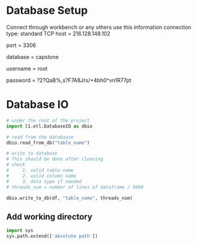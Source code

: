 # Database Setup
Connect through workbench or any others use this information
connection type: standard TCP
host = 216.128.148.102

port = 3306

database = capstone

username = root

password = ?2?QaB%,s?F7A8Jrs/+4bh0^vn1R77pt

# Database IO

```python
# under the root of the project
import l1.etl.DatabaseIO as dbio

# read from the databaase
dbio.read_from_db("table_name")

# write to database 
# This should be done after cleaning
# check
#     1. valid table name
#     2. valid column name
#     3. data type if needed
# threads_num = number of lines of dataframe / 5000

dbio.write_to_db(df, "table_name", threads_num)
```

## Add working directory
```python
import sys
sys.path.extend(['absolute path'])
```